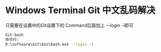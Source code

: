 # Windows Terminal Git 中文乱码解决
只需要在设置中的Git设置下的
Command后面加上 --login -i即可
```bash
Git-bash
命令行:
D:\software\Git\bin\bash.exe --login -i
```

